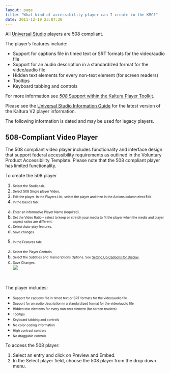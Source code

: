 ```yaml
---
layout: page
title: "What kind of accessibility player can I create in the KMC?"
date: 2011-12-19 23:07:20
---
```


All <a href="http://knowledge.kaltura.com/node/1148#508" target="_blank">Universal Studio</a> players are 508 compliant.

The player’s features include:

*   Support for captions file in timed text or SRT formats for the video/audio file 
*   Support for an audio description in a standardized format for the video/audio file
*   Hidden text elements for every non-text element (for screen readers)
*   Tooltips
*   Keyboard tabbing and controls

For more information see <a href="http://knowledge.kaltura.com/node/962" target="_blank"><em class="search-keyword">508</em> Support within the Kaltura Player Toolkit</a>.

<p class="mce-note-graphic">
  Please see the <a href="http://knowledge.kaltura.com/node/1148" target="_blank">Universal Studio Information Guide</a> for the latest version of the Kaltura V2 player information. 
</p>

<p class="mce-note-graphic">
  The following information is dated and may be used for legacy players.
</p>

## 508-Compliant Video Player

The 508 compliant video player includes functionality and interface design that support federal accessibility requirements as outlined in the Voluntary Product Accessibility Template. Please note that the 508 compliant player has limited functionality.

<p class="mce-procedure">
  To create the 508 player
</p>

1.  <span style="font-size: 10px;">Select the Studio tab.</span>
2.  <span style="font-size: 10px;">Select 508 Single player Video,</span>
3.  <span style="font-size: 10px;">Edit the player. In the Players List, select the player and then in the Actions column elect Edit.</span>
4.  <span style="font-size: 10px;">In the Basics tab:</span>
<ol style="list-style-type: lower-alpha;">
  <li>
    <span style="font-size: 10px;">Enter an informative Player Name (required).</span>
  </li>
  <li>
    <span style="font-size: 10px;">Set the Video Ratio – select to keep or stretch your media to fit the player when the media and player aspect ratios are different.</span>
  </li>
  <li>
    <span style="font-size: 10px;">Select Auto-play features.</span>
  </li>
  <li>
    <span style="font-size: 10px;">Save changes.</span>
  </li>
</ol>

5.  <span style="font-size: 10px;">In the Features tab:</span>
<ol style="list-style-type: lower-alpha;">
  <li>
    <span style="font-size: 10px;">Select the Player Controls.</span>
  </li>
  <li>
    <span style="font-size: 10px;">Select the Subtitles and Transcriptions Options. See </span><a href="http://knowledge.kaltura.com/node/135" target="_blank" style="font-size: 10px;">Setting Up Captions for Display</a><span style="font-size: 10px;">.</span>
  </li>
  <li>
    <span style="font-size: 10px;">Save Changes.<br /><img src="{{site.url}}/assets/1051">
  </li>
</ol>

 

The player includes:

*   <span style="font-size: 10px;">Support for captions file in timed text or SRT formats for the video/audio file </span>
*   <span style="font-size: 10px;">Support for an audio description in a standardized format for the video/audio file</span>
*   <span style="font-size: 10px;">Hidden text elements for every non-text element (for screen readers)</span>
*   <span style="font-size: 10px;">Tooltips</span>
*   <span style="font-size: 10px;">Keyboard tabbing and controls</span>
*   <span style="font-size: 10px;">No color coding information</span>
*   <span style="font-size: 10px;">High contrast controls</span>
*   <span style="font-size: 10px;">No draggable controls</span>

<p class="mce-procedure">
  To access the 508 player:
</p>

1.  Select an entry and click on Preview and Embed.
2.  In the Select player field, choose the 508 player from the drop down menu.

<p style="padding-left: 30px;">
   
</p>

 

 